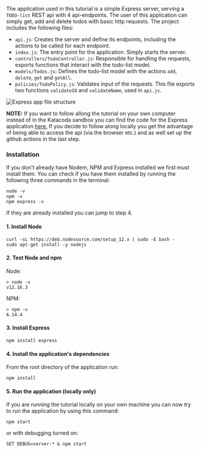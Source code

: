 The application used in this tutorial is a simple Express server, serving a `TODO-list` REST api with 4 api-endpoints.
The user of this application can simply get, add and delete todos with basic http requests.
The project includes the following files:

- `api.js`: Creates the server and define its endpoints, including the actions to be called for each endpoint.
- `index.js`: The entry point for the application. Simply starts the server.
- `controllers/TodoController.js`: Responsible for handling the requests, exports functions that interact with the todo-list model.
- `models/Todos.js`: Defines the todo-list model with the actions `add`, `delete`, `get` and `getAll`.
- `policies/TodoPolicy.js`: Validates input of the requests. This file exports two functions `validateID` and `validateName`, used in `api.js`.

![Express app file structure](https://github.com/nwessman/katacoda-scenarios/blob/main/CI/assets/express-app-structure.JPG?raw=true)

**NOTE:** If you want to follow allong the tutorial on your own computer instead of in the Katacoda sandbox you can find the code for the Express application [here.](https://github.com/nwessman/katacoda-scenarios/tree/express-app) If you decide to follow along locally you get the advantage of being able to access the api (via the browser etc.) and as well set up the github actions in the last step.

### Installation
If you don't already have Nodem, NPM and Express installed we first must install them. You can check if you have them installed by running the following three commands in the terminal:
```
node -v
npm -v
npm express -v
```
If they are already installed you can jump to step 4.

#### 1. Install Node
```
curl -sL https://deb.nodesource.com/setup_12.x | sudo -E bash -
sudo apt-get install -y nodejs
```
#### 2. Test Node and npm
Node:
``` 
> node -v
v12.16.3
``` 
NPM:
```
> npm -v
6.14.4
```
#### 3. Install Express

```
npm install express
```

#### 4. Install the application's dependencies

From the root directory of the application run:
```
npm install
```

#### 5. Run the application (locally only)

If you are running the tutorial locally on your own machine you can now try to run the application by using this command:
```
npm start
```
or with debugging turned on:
```
SET DEBUG=server:* & npm start
```